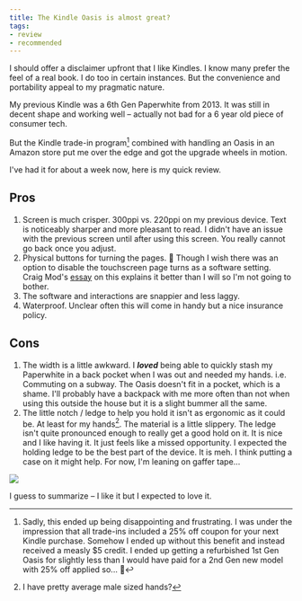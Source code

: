 ```yaml
---
title: The Kindle Oasis is almost great?
tags:
- review
- recommended
---
```

I should offer a disclaimer upfront that I like Kindles. I know many prefer the feel of a real book. I do too in certain instances. But the convenience and portability appeal to my pragmatic nature.

My previous Kindle was a 6th Gen Paperwhite from 2013. It was still in decent shape and working well – actually not bad for a 6 year old piece of consumer tech.

But the Kindle trade-in program[^1] combined with handling an Oasis in an Amazon store put me over the edge and got the upgrade wheels in motion.

I've had it for about a week now, here is my quick review.

## Pros
1. Screen is much crisper. 300ppi vs. 220ppi on my previous device. Text is noticeably sharper and more pleasant to read. I didn't have an issue with the previous screen until after using this screen. You really cannot go back once you adjust.
2. Physical buttons for turning the pages. 🙌 Though I wish there was an option to disable the touchscreen page turns as a software setting. Craig Mod's [essay](e) on this explains it better than I will so I'm not going to bother.
3. The software and interactions are snappier and less laggy.
4. Waterproof. Unclear often this will come in handy but a nice insurance policy.

## Cons
1. The width is a little awkward. I ***loved*** being able to quickly stash my Paperwhite in a back pocket when I was out and needed my hands. i.e. Commuting on a subway. The Oasis doesn't fit in a pocket, which is a shame. I'll probably have a backpack with me more often than not when using this outside the house but it is a slight bummer all the same.
2. The little notch / ledge to help you hold it isn't as ergonomic as it could be. At least for my hands[^2]. The material is a little slippery. The ledge isn't quite pronounced enough to really get a good hold on it. It is nice and I like having it. It just feels like a missed opportunity. I expected the holding ledge to be the best part of the device. It is meh. I think putting a case on it might help. For now, I'm leaning on gaffer tape...

![](/assets/kindle-oasis-taped.jpg)

I guess to summarize – I like it but I expected to love it.


[^1]: Sadly, this ended up being disappointing and frustrating. I was under the impression that all trade-ins included a 25% off coupon for your next Kindle purchase. Somehow I ended up without this benefit and instead received a measly $5 credit. I ended up getting a refurbished 1st Gen Oasis for slightly less than I would have paid for a 2nd Gen new model with 25% off applied so... 🤷‍
[^2]: I have pretty average male sized hands?

[e]: https://medium.com/@craigmod/reconsidering-the-hardware-kindle-interface-3c54088bed9e
